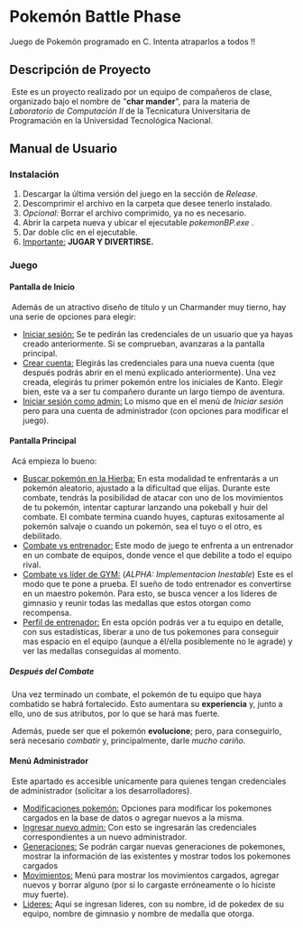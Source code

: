 # Pokemón Battle Phase
Juego de Pokemón programado en C. Intenta atraparlos a todos !!



## Descripción de Proyecto

​	Este es un proyecto realizado por un equipo de compañeros de clase, organizado bajo el nombre de "**char mander**", para la materia de *Laboratorio de Computación II* de la Tecnicatura Universitaria de Programación en la Universidad Tecnológica Nacional.



## Manual de Usuario

### Instalación

1. Descargar la última versión del juego en la sección de *Release*.
2. Descomprimir el archivo en la carpeta que desee tenerlo instalado.
3. *Opcional:* Borrar el archivo comprimido, ya no es necesario.
4. Abrir la carpeta nueva y ubicar el ejecutable *pokemonBP.exe* .
5. Dar doble clic en el ejecutable.
6. <u>Importante:</u>  **JUGAR Y DIVERTIRSE.**



### Juego	

#### Pantalla de Inicio

​	Además de un atractivo diseño de título y un Charmander muy tierno, hay una serie de opciones para elegir:

- <u>Iniciar sesión:</u> Se te pedirán las credenciales de un usuario que ya hayas creado anteriormente. Si se comprueban, avanzaras a la pantalla principal.
- <u>Crear cuenta:</u> Elegirás las credenciales para una nueva cuenta (que después podrás abrir en el menú explicado anteriormente). Una vez creada, elegirás tu primer pokemón entre los iniciales de Kanto. Elegir bien, este va a ser tu compañero durante un largo tiempo de aventura.
- <u>Iniciar sesión como admin:</u> Lo mismo que en el menú de *Iniciar sesión* pero para una cuenta de administrador (con opciones para modificar el juego).



#### Pantalla Principal

​	Acá empieza lo bueno:

- <u>Buscar pokemón en la Hierba:</u> En esta modalidad te enfrentarás a un pokemón aleatorio, ajustado a la dificultad que elijas. Durante este combate, tendrás la posibilidad de atacar con uno de los movimientos de tu pokemón, intentar capturar lanzando una pokeball y huir del combate. El combate termina cuando huyes, capturas exitosamente al pokemón salvaje o cuando un pokemón, sea el tuyo o el otro, es debilitado.
- <u>Combate vs entrenador:</u> Este modo de juego te enfrenta a un entrenador en un combate de equipos, donde vence el que debilite a todo el equipo rival.
- <u>Combate vs líder de GYM:</u> (*ALPHA: Implementacion Inestable*) Este es el modo que te pone a prueba. El sueño de todo entrenador es convertirse en un maestro pokemón. Para esto, se busca vencer a los lideres de gimnasio y reunir todas las medallas que estos otorgan como recompensa.
- <u>Perfil de entrenador:</u> En esta opción podrás ver a tu equipo en detalle, con sus estadísticas, liberar a uno de tus pokemones para conseguir mas espacio en el equipo (aunque a él/ella posiblemente no le agrade) y ver las medallas conseguidas al momento.



##### Después del Combate

​	Una vez terminado un combate, el pokemón de tu equipo que haya combatido se habrá fortalecido. Esto aumentara su **experiencia** y, junto a ello, uno de sus atributos, por lo que se hará mas fuerte.

​	Además, puede ser que el pokemón **evolucione**; pero, para conseguirlo, será necesario *combatir* y, principalmente, darle *mucho* *cariño*.



#### Menú Administrador

​	Este apartado es accesible unicamente para quienes tengan credenciales de administrador (solicitar a los desarrolladores).

- <u>Modificaciones pokemón:</u> Opciones para modificar los pokemones cargados en la base de datos o agregar nuevos a la misma.
- <u>Ingresar nuevo admin:</u> Con esto se ingresarán las credenciales correspondientes a un nuevo administrador.
- <u>Generaciones:</u> Se podrán cargar nuevas generaciones de pokemones, mostrar la información de las existentes y mostrar todos los pokemones cargados
- <u>Movimientos:</u> Menú para mostrar los movimientos cargados, agregar nuevos y borrar alguno (por si lo cargaste erróneamente o lo hiciste muy fuerte).
- <u>Lideres:</u> Aqui se ingresan lideres, con su nombre, id de pokedex de su equipo, nombre de gimnasio y nombre de medalla que otorga.
